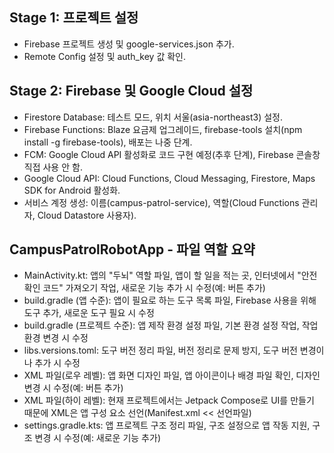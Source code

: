 ## Stage 1: 프로젝트 설정
- Firebase 프로젝트 생성 및 google-services.json 추가.
- Remote Config 설정 및 auth_key 값 확인.

## Stage 2: Firebase 및 Google Cloud 설정
- Firestore Database: 테스트 모드, 위치 서울(asia-northeast3) 설정.
- Firebase Functions: Blaze 요금제 업그레이드, firebase-tools 설치(npm install -g firebase-tools), 배포는 나중 단계.
- FCM: Google Cloud API 활성화로 코드 구현 예정(추후 단계), Firebase 콘솔창 직접 사용 안 함.
- Google Cloud API: Cloud Functions, Cloud Messaging, Firestore, Maps SDK for Android 활성화.
- 서비스 계정 생성: 이름(campus-patrol-service), 역할(Cloud Functions 관리자, Cloud Datastore 사용자).

## CampusPatrolRobotApp - 파일 역할 요약
- MainActivity.kt: 앱의 "두뇌" 역할 파일, 앱이 할 일을 적는 곳, 인터넷에서 "안전 확인 코드" 가져오기 작업, 새로운 기능 추가 시 수정(예: 버튼 추가)
- build.gradle (앱 수준): 앱이 필요로 하는 도구 목록 파일, Firebase 사용을 위해 도구 추가, 새로운 도구 필요 시 수정
- build.gradle (프로젝트 수준): 앱 제작 환경 설정 파일, 기본 환경 설정 작업, 작업 환경 변경 시 수정
- libs.versions.toml: 도구 버전 정리 파일, 버전 정리로 문제 방지, 도구 버전 변경이나 추가 시 수정
- XML 파일(로우 레벨): 앱 화면 디자인 파일, 앱 아이콘이나 배경 파일 확인, 디자인 변경 시 수정(예: 버튼 추가)
- XML 파일(하이 레벨): 현재 프로젝트에서는 Jetpack Compose로 UI를 만들기 때문에 XML은 앱 구성 요소 선언(Manifest.xml << 선언파일)
- settings.gradle.kts: 앱 프로젝트 구조 정리 파일, 구조 설정으로 앱 작동 지원, 구조 변경 시 수정(예: 새로운 기능 추가)
